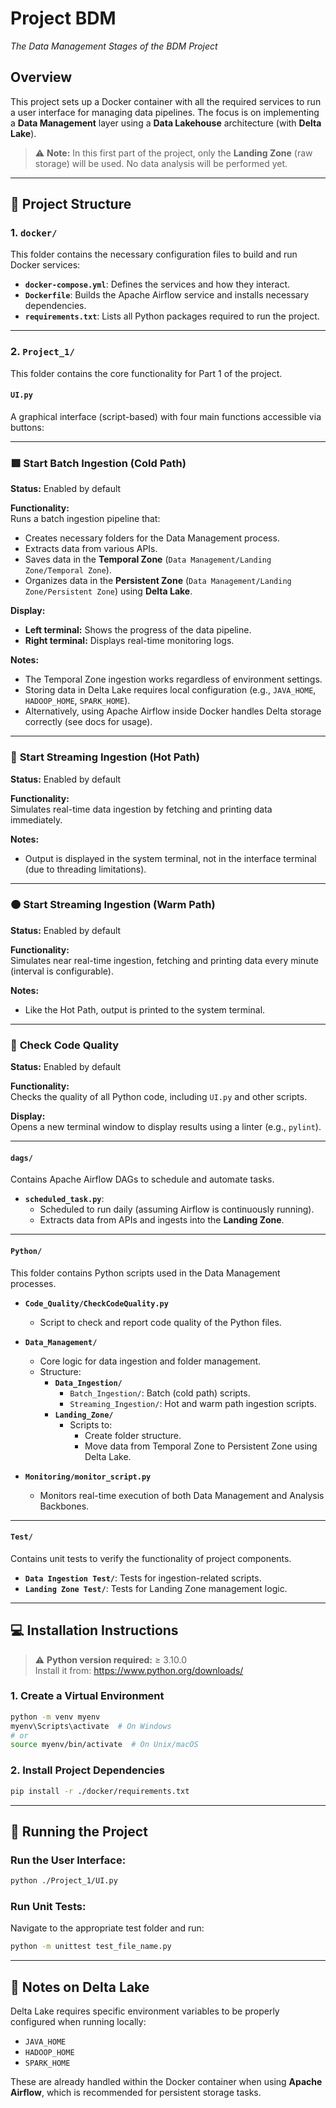 
# Project BDM  
*The Data Management Stages of the BDM Project*

## Overview

This project sets up a Docker container with all the required services to run a user interface for managing data pipelines. The focus is on implementing a **Data Management** layer using a **Data Lakehouse** architecture (with **Delta Lake**).

> ⚠️ **Note:** In this first part of the project, only the **Landing Zone** (raw storage) will be used. No data analysis will be performed yet.

---

## 📁 Project Structure

### 1. `docker/`

This folder contains the necessary configuration files to build and run Docker services:

- **`docker-compose.yml`**: Defines the services and how they interact.
- **`Dockerfile`**: Builds the Apache Airflow service and installs necessary dependencies.
- **`requirements.txt`**: Lists all Python packages required to run the project.

---

### 2. `Project_1/`

This folder contains the core functionality for Part 1 of the project.

#### **`UI.py`**

A graphical interface (script-based) with four main functions accessible via buttons:

---

### 🟩 **Start Batch Ingestion (Cold Path)**  
**Status:** Enabled by default  

**Functionality:**  
Runs a batch ingestion pipeline that:
- Creates necessary folders for the Data Management process.
- Extracts data from various APIs.
- Saves data in the **Temporal Zone** (`Data Management/Landing Zone/Temporal Zone`).
- Organizes data in the **Persistent Zone** (`Data Management/Landing Zone/Persistent Zone`) using **Delta Lake**.

**Display:**
- **Left terminal:** Shows the progress of the data pipeline.
- **Right terminal:** Displays real-time monitoring logs.

**Notes:**
- The Temporal Zone ingestion works regardless of environment settings.
- Storing data in Delta Lake requires local configuration (e.g., `JAVA_HOME`, `HADOOP_HOME`, `SPARK_HOME`).
- Alternatively, using Apache Airflow inside Docker handles Delta storage correctly (see docs for usage).

---

### 🔴 **Start Streaming Ingestion (Hot Path)**  
**Status:** Enabled by default  

**Functionality:**  
Simulates real-time data ingestion by fetching and printing data immediately.

**Notes:**
- Output is displayed in the system terminal, not in the interface terminal (due to threading limitations).

---

### 🟠 **Start Streaming Ingestion (Warm Path)**  
**Status:** Enabled by default  

**Functionality:**  
Simulates near real-time ingestion, fetching and printing data every minute (interval is configurable).

**Notes:**
- Like the Hot Path, output is printed to the system terminal.

---

### 🔎 **Check Code Quality**  
**Status:** Enabled by default  

**Functionality:**  
Checks the quality of all Python code, including `UI.py` and other scripts.

**Display:**  
Opens a new terminal window to display results using a linter (e.g., `pylint`).

---

#### **`dags/`**

Contains Apache Airflow DAGs to schedule and automate tasks.

- **`scheduled_task.py`**:  
  - Scheduled to run daily (assuming Airflow is continuously running).
  - Extracts data from APIs and ingests into the **Landing Zone**.

---

#### **`Python/`**

This folder contains Python scripts used in the Data Management processes.

- **`Code_Quality/CheckCodeQuality.py`**  
  - Script to check and report code quality of the Python files.

- **`Data_Management/`**
  - Core logic for data ingestion and folder management.
  - Structure:
    - **`Data_Ingestion/`**
      - `Batch_Ingestion/`: Batch (cold path) scripts.
      - `Streaming_Ingestion/`: Hot and warm path ingestion scripts.
    - **`Landing_Zone/`**
      - Scripts to:
        - Create folder structure.
        - Move data from Temporal Zone to Persistent Zone using Delta Lake.

- **`Monitoring/monitor_script.py`**  
  - Monitors real-time execution of both Data Management and Analysis Backbones.

---

#### **`Test/`**

Contains unit tests to verify the functionality of project components.

- **`Data Ingestion Test/`**: Tests for ingestion-related scripts.
- **`Landing Zone Test/`**: Tests for Landing Zone management logic.

---

## 💻 Installation Instructions

> ⚠️ **Python version required:** ≥ 3.10.0  
Install it from: https://www.python.org/downloads/

### 1. Create a Virtual Environment
```bash
python -m venv myenv
myenv\Scripts\activate  # On Windows
# or
source myenv/bin/activate  # On Unix/macOS
```

### 2. Install Project Dependencies
```bash
pip install -r ./docker/requirements.txt
```

---

## 🚀 Running the Project

### Run the User Interface:
```bash
python ./Project_1/UI.py
```

### Run Unit Tests:
Navigate to the appropriate test folder and run:
```bash
python -m unittest test_file_name.py
```

---

## 🔧 Notes on Delta Lake

Delta Lake requires specific environment variables to be properly configured when running locally:

- `JAVA_HOME`
- `HADOOP_HOME`
- `SPARK_HOME`

These are already handled within the Docker container when using **Apache Airflow**, which is recommended for persistent storage tasks.
